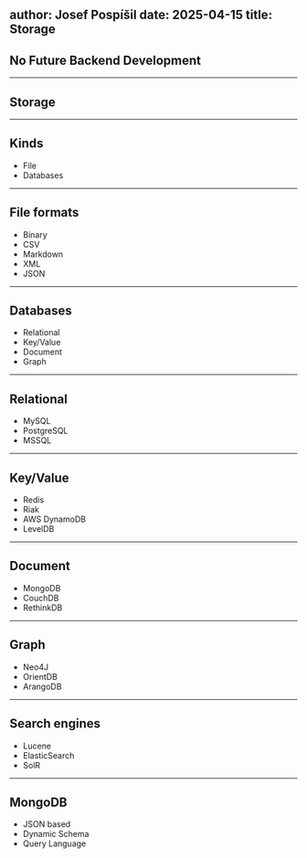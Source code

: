 author: Josef Pospíšil
date: 2025-04-15
title: Storage
---
## No Future Backend Development
---
## Storage
---
## Kinds 
* File
* Databases
---
## File formats
* Binary
* CSV
* Markdown
* XML
* JSON
---
## Databases
* Relational
* Key/Value
* Document
* Graph
---
## Relational
* MySQL
* PostgreSQL
* MSSQL
---
## Key/Value
* Redis
* Riak
* AWS DynamoDB
* LevelDB
---
## Document
* MongoDB
* CouchDB
* RethinkDB
---
## Graph
* Neo4J
* OrientDB
* ArangoDB
---
## Search engines
* Lucene
* ElasticSearch
* SolR
---
## MongoDB
* JSON based
* Dynamic Schema
* Query Language

